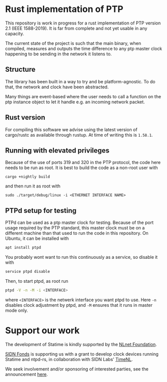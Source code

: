 # Rust implementation of PTP

This repository is work in progress for a rust implementation of PTP version 2.1 (IEEE 1588-2019). It is far from complete and not yet usable in any capacity.

The current state of the project is such that the main binary, when compiled, measures and outputs the time difference to any ptp master clock happening to be sending in the network it listens to.

## Structure

The library has been built in a way to try and be platform-agnostic. To do that, the network and clock have been abstracted.

Many things are event-based where the user needs to call a function on the ptp instance object to let it handle e.g. an incoming network packet.

## Rust version

For compiling this software we advise using the latest version of cargo/rustc as available through rustup. At time of writing this is `1.58.1`.

## Running with elevated privileges

Because of the use of ports 319 and 320 in the PTP protocol, the code here needs to be run as root. It is best to build the code as a non-root user with
```
cargo +nightly build
```
and then run it as root with
```
sudo ./target/debug/linux -i <ETHERNET INTERFACE NAME>
```

## PTPd setup for testing

PTPd can be used as a ptp master clock for testing. Because of the port usage required by the PTP standard, this master clock must be on a different machine than that used to run the code in this repository. On Ubuntu, it can be installed with
```bash
apt install ptpd
```
You probably wont want to run this continuously as a service, so disable it with
```bash
service ptpd disable
```
Then, to start ptpd, as root run
```bash
ptpd -V -n -M -i <INTERFACE>
```
where `<INTERFACE>` is the netwerk interface you want ptpd to use. Here `-n` disables clock adjustment by ptpd, and `-M` ensures that it runs in master mode only.

# Support our work

The development of Statime is kindly supported by the [NLnet Foundation](https://nlnet.nl).

[SIDN Fonds](https://www.sidnfonds.nl/excerpt) is supporting us with a grant to develop clock devices running Statime and ntpd-rs, in collaboration with SIDN Labs' [TimeNL](https://www.sidnlabs.nl/en/news-and-blogs/timenl-comes-of-age).

We seek involvement and/or sponsoring of interested parties, see the announcement [here](https://twitter.com/tweedegolfbv/status/1504439532971827208).
